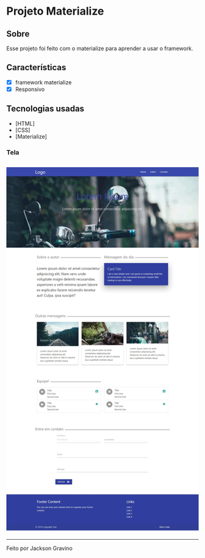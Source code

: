 # Projeto Materialize

## Sobre

<p>Esse projeto foi feito com o materialize para aprender a usar o framework.</p>

## Características

- [x] framework materialize
- [x] Responsivo

## Tecnologias usadas

- [HTML]
- [CSS]
- [Materialize]

### Tela

<h2>
  <img alt="Readme" title="Readme" src="imagens/img_pagina.jpg" />
</h2>

---

Feito por Jackson Gravino
